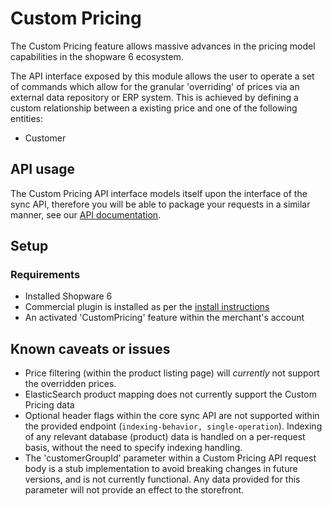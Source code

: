 # Custom Pricing

The Custom Pricing feature allows massive advances in the pricing model capabilities in the shopware 6 ecosystem.

The API interface exposed by this module allows the user to operate a set of commands which allow for the granular 'overriding' of prices via an external data repository or ERP system. This is achieved by defining a custom relationship between a existing price and one of the following entities:

- Customer
<!-- These price->entity relationships will come later
- Customer Group 
- Group Id
- Rule Id
-->

## API usage

The Custom Pricing API interface models itself upon the interface of the sync API, therefore you will be able to package your requests in a similar manner, see our [API documentation](https://shopware.stoplight.io/docs/admin-api).

## Setup

### Requirements

- Installed Shopware 6
- Commercial plugin is installed as per the [install instructions](guides/plugins/plugins/plugin-base-guide#install-your-plugin)
- An activated 'CustomPricing' feature within the merchant's account

## Known caveats or issues

- Price filtering (within the product listing page) will _currently_ not support the overridden prices.
- ElasticSearch product mapping does not currently support the Custom Pricing data
- Optional header flags within the core sync API are not supported within the provided endpoint (`indexing-behavior, single-operation`). Indexing of any relevant database (product) data is handled on a per-request basis, without the need to specify indexing handling.
- The 'customerGroupId' parameter within a Custom Pricing API request body is a stub implementation to avoid breaking changes in future versions, and is not currently functional. Any data provided for this parameter will not provide an effect to the storefront.